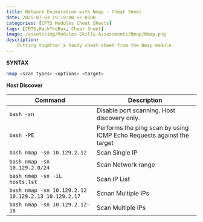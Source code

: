 ```yaml
---
title: Network Enumeration with Nmap - Cheat Sheet
date: 2025-07-03 19:19:00 +/-0100
categories: [CPTS Modules Cheat Sheets]
tags: [CPTS,HackTheBox, Cheat Sheet]
image: /assets/img/Modules-Skills-Assessments/Nmap/Nmap.png
description: 
    Putting together a handy cheat sheet from the Nmap module
---
```



**SYNTAX**
```bash
nmap <scan types> <options> <target>
```

**Host Discover**

| Command | Description|
|--------|------------|
| ```bash -sn ``` | Disable port scanning. Host discovery only. |
| ```bash -PE``` | Performs the ping scan by using ICMP Echo Requests against the target |
| ```bash nmap -sn 10.129.2.12``` | Scan Single IP |
| ```bash nmap -sn 10.129.2.0/24 ``` | Scan Network range |
| ```bash nmap -sn -iL hosts.lst ``` | Scan IP List |
| ```bash nmap -sn 10.129.2.12 10.129.2.13 10.129.2.17``` | Scnan Multiple IPs  |
| ```bash nmap -sn 10.129.2.12-18``` | Scan Multiple IPs